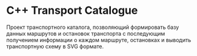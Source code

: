 # C++ Transport Catalogue
Проект транспортного каталога, позволяющий формировать базу данных маршрутов и остановок транспорта с последующим получением информации о каждом маршруте, остановках и выводить транспортную схему в SVG формате.

